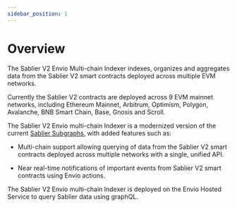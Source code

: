 ```yaml
---
sidebar_position: 1
---
```


# Overview

The Sablier V2 Envio Multi-chain Indexer indexes, organizes and aggregates data from the Sablier V2 smart contracts deployed across multiple EVM networks.

Currently the Sablier V2 contracts are deployed across 9 EVM mainnet networks, including Ethereum Mainnet, Arbitrum, Optimism, Polygon, Avalanche, BNB Smart Chain, Base, Gnosis and Scroll.

The Sablier V2 Envio multi-chain Indexer is a modernized version of the current [Sablier Subgraphs](https://docs.sablier.com/api/subgraphs/overview), with added features such as:

- Multi-chain support allowing querying of data from the Sablier V2 smart contracts deployed across multiple networks with a single, unified API.

- Near real-time notifications of important events from Sablier V2 smart contracts using Envio actions.

<!-- TO DO : add hosted service link once deployed-->
The Sablier V2 Envio multi-chain Indexer is deployed on the Envio Hosted Service to query Sablier data using graphQL. 

